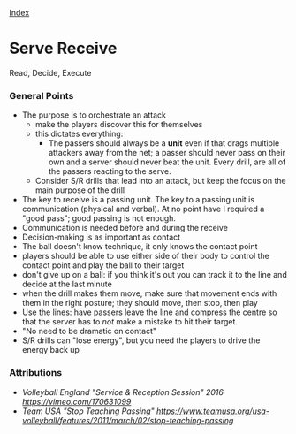 [Index](./README.md)

# Serve Receive

Read, Decide, Execute

### General Points

- The purpose is to orchestrate an attack
  - make the players discover this for themselves
  - this dictates everything:
    - The passers should always be a __unit__ even if that drags multiple attackers away from the net; a passer should never pass on their own and a server should never beat the unit.  Every drill, are all of the passers reacting to the serve.
  - Consider S/R drills that lead into an attack, but keep the focus on the main purpose of the drill
- The key to receive is a passing unit.  The key to a passing unit is communication (physical and verbal).  At no point have I required a "good pass"; good passing is not enough.
- Communication is needed before and during the receive
- Decision-making is as important as contact
- The ball doesn't know technique, it only knows the contact point
- players should be able to use either side of their body to control the contact point and play the ball to their target
- don't give up on a ball: if you think it's out you can track it to the line and decide at the last minute
- when the drill makes them move, make sure that movement ends with them in the right posture; they should move, then stop, then play
- Use the lines: have passers leave the line and compress the centre so that the server has to _not_ make a mistake to hit their target.
- "No need to be dramatic on contact"
- S/R drills can "lose energy", but you need the players to drive the energy back up

### Attributions

- _Volleyball England "Service & Reception Session" 2016 https://vimeo.com/170631099_
- _Team USA "Stop Teaching Passing" https://www.teamusa.org/usa-volleyball/features/2011/march/02/stop-teaching-passing_
